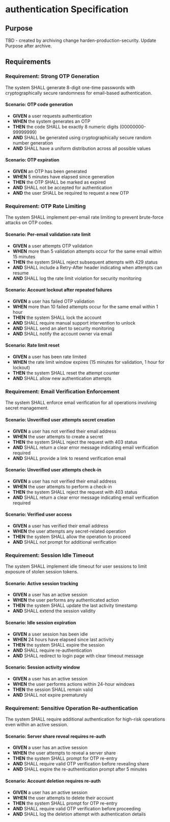 # authentication Specification

## Purpose
TBD - created by archiving change harden-production-security. Update Purpose after archive.
## Requirements
### Requirement: Strong OTP Generation

The system SHALL generate 8-digit one-time passwords with cryptographically
secure randomness for email-based authentication.

#### Scenario: OTP code generation

- **GIVEN** a user requests authentication
- **WHEN** the system generates an OTP
- **THEN** the code SHALL be exactly 8 numeric digits (00000000-99999999)
- **AND** SHALL be generated using cryptographically secure random number
  generation
- **AND** SHALL have a uniform distribution across all possible values

#### Scenario: OTP expiration

- **GIVEN** an OTP has been generated
- **WHEN** 5 minutes have elapsed since generation
- **THEN** the OTP SHALL be marked as expired
- **AND** SHALL not be accepted for authentication
- **AND** the user SHALL be required to request a new OTP

### Requirement: OTP Rate Limiting

The system SHALL implement per-email rate limiting to prevent brute-force
attacks on OTP codes.

#### Scenario: Per-email validation rate limit

- **GIVEN** a user attempts OTP validation
- **WHEN** more than 5 validation attempts occur for the same email within 15
  minutes
- **THEN** the system SHALL reject subsequent attempts with 429 status
- **AND** SHALL include a Retry-After header indicating when attempts can resume
- **AND** SHALL log the rate limit violation for security monitoring

#### Scenario: Account lockout after repeated failures

- **GIVEN** a user has failed OTP validation
- **WHEN** more than 10 failed attempts occur for the same email within 1 hour
- **THEN** the system SHALL lock the account
- **AND** SHALL require manual support intervention to unlock
- **AND** SHALL send an alert to security monitoring
- **AND** SHALL notify the account owner via email

#### Scenario: Rate limit reset

- **GIVEN** a user has been rate limited
- **WHEN** the rate limit window expires (15 minutes for validation, 1 hour for
  lockout)
- **THEN** the system SHALL reset the attempt counter
- **AND** SHALL allow new authentication attempts

### Requirement: Email Verification Enforcement

The system SHALL enforce email verification for all operations involving secret
management.

#### Scenario: Unverified user attempts secret creation

- **GIVEN** a user has not verified their email address
- **WHEN** the user attempts to create a secret
- **THEN** the system SHALL reject the request with 403 status
- **AND** SHALL return a clear error message indicating email verification
  required
- **AND** SHALL provide a link to resend verification email

#### Scenario: Unverified user attempts check-in

- **GIVEN** a user has not verified their email address
- **WHEN** the user attempts to perform a check-in
- **THEN** the system SHALL reject the request with 403 status
- **AND** SHALL return a clear error message indicating email verification
  required

#### Scenario: Verified user access

- **GIVEN** a user has verified their email address
- **WHEN** the user attempts any secret-related operation
- **THEN** the system SHALL allow the operation to proceed
- **AND** SHALL not prompt for additional verification

### Requirement: Session Idle Timeout

The system SHALL implement idle timeout for user sessions to limit exposure of
stolen session tokens.

#### Scenario: Active session tracking

- **GIVEN** a user has an active session
- **WHEN** the user performs any authenticated action
- **THEN** the system SHALL update the last activity timestamp
- **AND** SHALL extend the session validity

#### Scenario: Idle session expiration

- **GIVEN** a user session has been idle
- **WHEN** 24 hours have elapsed since last activity
- **THEN** the system SHALL expire the session
- **AND** SHALL require re-authentication
- **AND** SHALL redirect to login page with clear timeout message

#### Scenario: Session activity window

- **GIVEN** a user has an active session
- **WHEN** the user performs actions within 24-hour windows
- **THEN** the session SHALL remain valid
- **AND** SHALL not expire prematurely

### Requirement: Sensitive Operation Re-authentication

The system SHALL require additional authentication for high-risk operations even
within an active session.

#### Scenario: Server share reveal requires re-auth

- **GIVEN** a user has an active session
- **WHEN** the user attempts to reveal a server share
- **THEN** the system SHALL prompt for OTP re-entry
- **AND** SHALL require valid OTP verification before revealing share
- **AND** SHALL expire the re-authentication prompt after 5 minutes

#### Scenario: Account deletion requires re-auth

- **GIVEN** a user has an active session
- **WHEN** the user attempts to delete their account
- **THEN** the system SHALL prompt for OTP re-entry
- **AND** SHALL require valid OTP verification before proceeding
- **AND** SHALL log the deletion attempt with authentication details

